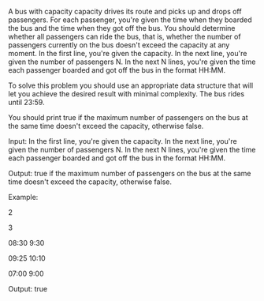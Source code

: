 A bus with capacity capacity drives its route and picks up and drops off passengers. For each passenger, you're given the time when they boarded the bus and the time when they got off the bus. You should determine whether all passengers can ride the bus, that is, whether the number of passengers currently on the bus doesn't exceed the capacity at any moment. In the first line, you're given the capacity. In the next line, you're given the number of passengers N. In the next N lines, you're given the time each passenger boarded and got off the bus in the format HH:MM.

To solve this problem you should use an appropriate data structure that will let you achieve the desired result with minimal complexity. The bus rides until  23:59.

You should print true if the maximum number of passengers on the bus at the same time doesn't exceed the capacity, otherwise false.

Input: In the first line, you're given the capacity. In the next line, you're given the number of passengers N. In the next N lines, you're given the time each passenger boarded and got off the bus in the format HH:MM.

Output: true if the maximum number of passengers on the bus at the same time doesn't exceed the capacity, otherwise false.

Example: 

2

3

08:30 9:30

09:25 10:10

07:00 9:00

Output: true

